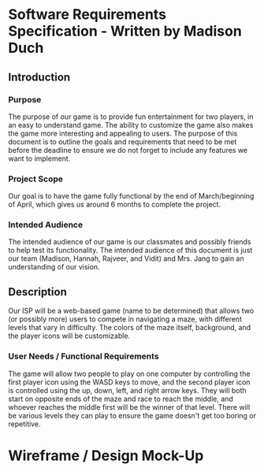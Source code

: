 # Software Requirements Specification - Written by Madison Duch
<h2>Introduction</h2>
<h3>Purpose</h3>
The purpose of our game is to provide fun entertainment for two players, in an easy to understand game. The ability to customize the game also makes the game more interesting and appealing to users. The purpose of this document is to outline the goals and requirements that need to be met before the deadline to ensure we do not forget to include any features we want to implement.
<h3>Project Scope</h3>
Our goal is to have the game fully functional by the end of March/beginning of April, which gives us around 6 months to complete the project.
<h3>Intended Audience</h3>
The intended audience of our game is our classmates and possibly friends to help test its functionality. The intended audience of this document is just our team (Madison, Hannah, Rajveer, and Vidit) and Mrs. Jang to gain an understanding of our vision. 
<h2>Description</h2>
Our ISP will be a web-based game (name to be determined) that allows two (or possibly more) users to compete in navigating a maze, with different levels that vary in difficulty. The colors of the maze itself, background, and the player icons will be customizable. 
<h3>User Needs / Functional Requirements</h3>
The game will allow two people to play on one computer by controlling the first player icon using the WASD keys to move, and the second player icon is controlled using the up, down, left, and right arrow keys. They will both start on opposite ends of the maze and race to reach the middle, and whoever reaches the middle first will be the winner of that level. There will be various levels they can play to ensure the game doesn't get too boring or repetitive. 

# Wireframe / Design Mock-Up 
